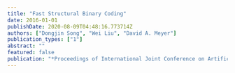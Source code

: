```yaml
---
title: "Fast Structural Binary Coding"
date: 2016-01-01
publishDate: 2020-08-09T04:48:16.773714Z
authors: ["Dongjin Song", "Wei Liu", "David A. Meyer"]
publication_types: ["1"]
abstract: ""
featured: false
publication: "*Proceedings of International Joint Conference on Artificial Intelligence (IJCAI)*"
---
```


